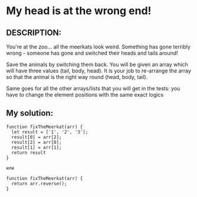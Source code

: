 # My head is at the wrong end!
## DESCRIPTION:
You're at the zoo... all the meerkats look weird. Something has gone terribly wrong - someone has gone and switched their heads and tails around!

Save the animals by switching them back. You will be given an array which will have three values (tail, body, head). It is your job to re-arrange the array so that the animal is the right way round (head, body, tail).

Same goes for all the other arrays/lists that you will get in the tests: you have to change the element positions with the same exact logics
## My solution:
```
function fixTheMeerkat(arr) {
  let result = ['1', '2', '3'];
  result[0] = arr[2];
  result[2] = arr[0];
  result[1] = arr[1];
  return result
}

или

function fixTheMeerkat(arr) {
  return arr.reverse();
}
```
